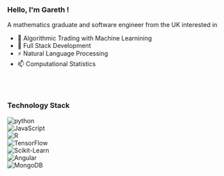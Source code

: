 ### Hello, I'm Gareth !
A mathematics graduate and software engineer from the UK interested in
- 🔭 Algorithmic Trading with Machine Learnining 
- 🌱 Full Stack Development 
- ⚡ Natural Language Processing 
- 📫 Computational Statistics

<br><br>
<h3>Technology Stack</h3>
<img align="left" alt="python" src="https://img.shields.io/badge/python%20-%2320232a.svg?&style=for-the-badge&logo=python&logoColor=%2361DAFB" />
<br>
<img align="left" alt="JavaScript" src="https://img.shields.io/badge/JavaScript-323330?style=for-the-badge&logo=javascript&logoColor=F7DF1E" />
<br>
<img align="left" alt="R" src="https://img.shields.io/badge/R-276DC3?style=for-the-badge&logo=r&logoColor=white" />
<br>
<img align="left" alt="TensorFlow" src="https://img.shields.io/badge/TensorFlow-FF6F00?style=for-the-badge&logo=tensorflow&logoColor=white" />
<br>
<img align="left" alt="Scikit-Learn" src="https://img.shields.io/badge/scikit_learn-F7931E?style=for-the-badge&logo=scikit-learn&logoColor=white" />
<br>
<img align="left" alt="Angular" src="https://img.shields.io/badge/Angular-DD0031?style=for-the-badge&logo=angular&logoColor=white" />
<br>
<img align="left" alt="MongoDB" src="https://img.shields.io/badge/MongoDB-4EA94B?style=for-the-badge&logo=mongodb&logoColor=white" />
<br>
<br>
